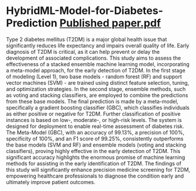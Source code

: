 # HybridML-Model-for-Diabetes-Prediction   [Published paper.pdf](https://github.com/user-attachments/files/19071414/Published.paper.pdf)

Type 2 diabetes mellitus (T2DM) is a major global health issue that significantly reduces life expectancy and
impairs overall quality of life. Early diagnosis of T2DM is critical, as it can help prevent or delay the
development of associated complications. This study aims to assess the effectiveness of a stacked ensemble
machine learning model, incorporating a meta-model approach, for the early detection of T2DM. In the first
stage of modeling (Level 1), two base models - random forest (RF) and support vector machines (SVM) - are
trained using distinct feature selection, tuning, and optimization strategies. In the second stage, ensemble
methods, such as voting and stacking classifiers, are employed to combine the predictions from these base
models. The final prediction is made by a meta-model, specifically a gradient boosting classifier (GBC),
which classifies individuals as either positive or negative for T2DM. Further classification of positive
instances is based on low-, moderate-, or high-risk levels. The system is designed for deployment to enable
real-time assessment of diabetes risk. The Meta-Model (GBC), with an accuracy of 99.13%, a precision of
100%, specificity of 100%, and an F1 score of 99.25%, consistently outperforms the base models (SVM and
RF) and ensemble models (voting and stacking classifiers), proving highly effective in the early detection of
T2DM. This significant accuracy highlights the enormous promise of machine learning methods for assisting
in the early identification of T2DM. The findings of this study will significantly enhance precision medicine
screening for T2DM, empowering healthcare professionals to diagnose the condition early and ultimately
improve patient outcomes.

